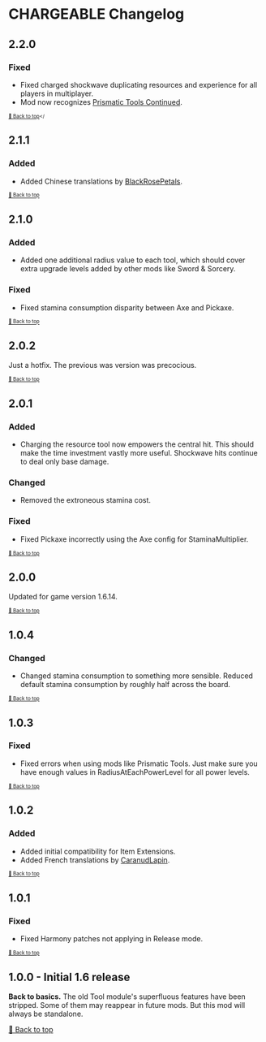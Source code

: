﻿# CHARGEABLE Changelog

## 2.2.0

### Fixed

* Fixed charged shockwave duplicating resources and experience for all players in multiplayer. 
* Mod now recognizes [Prismatic Tools Continued](https://www.nexusmods.com/stardewvalley/mods/21450).

<sup><sup>[🔼 Back to top](#chargeable-changelog)</

## 2.1.1

### Added

* Added Chinese translations by [BlackRosePetals](https://github.com/BlackRosePetals).

<sup><sup>[🔼 Back to top](#chargeable-changelog)</sup></sup>

## 2.1.0

### Added

* Added one additional radius value to each tool, which should cover extra upgrade levels added by other mods like Sword & Sorcery.

### Fixed

* Fixed stamina consumption disparity between Axe and Pickaxe.

<sup><sup>[🔼 Back to top](#chargeable-changelog)</sup></sup>

## 2.0.2

Just a hotfix. The previous was version was precocious.

<sup><sup>[🔼 Back to top](#chargeable-changelog)</sup></sup>

## 2.0.1

### Added

* Charging the resource tool now empowers the central hit. This should make the time investment vastly more useful. Shockwave hits continue to deal only base damage.

### Changed

* Removed the extroneous stamina cost.

### Fixed

* Fixed Pickaxe incorrectly using the Axe config for StaminaMultiplier.

<sup><sup>[🔼 Back to top](#chargeable-changelog)</sup></sup>

## 2.0.0

Updated for game version 1.6.14.

<sup><sup>[🔼 Back to top](#chargeable-changelog)</sup></sup>

## 1.0.4

### Changed

* Changed stamina consumption to something more sensible. Reduced default stamina consumption by roughly half across the board.

<sup><sup>[🔼 Back to top](#chargeable-changelog)</sup></sup>

## 1.0.3

### Fixed

* Fixed errors when using mods like Prismatic Tools. Just make sure you have enough values in RadiusAtEachPowerLevel for all power levels.

<sup><sup>[🔼 Back to top](#chargeable-changelog)</sup></sup>

## 1.0.2

### Added

* Added initial compatibility for Item Extensions.
* Added French translations by [CaranudLapin](https://github.com/CaranudLapin).

<sup><sup>[🔼 Back to top](#chargeable-changelog)</sup></sup>

## 1.0.1

### Fixed

* Fixed Harmony patches not applying in Release mode.

<sup><sup>[🔼 Back to top](#chargeable-changelog)</sup></sup>

## 1.0.0 - Initial 1.6 release

**Back to basics.** The old Tool module's superfluous features have been stripped. Some of them may reappear in future mods. But this mod will always be standalone.


[🔼 Back to top](#chargeable-changelog)
